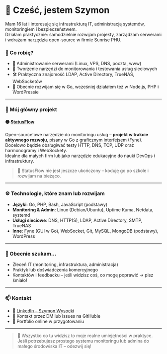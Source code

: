 # 👋 Cześć, jestem Szymon

Mam 16 lat i interesuję się infrastrukturą IT, administracją systemów, monitoringiem i bezpieczeństwem.  
Działam praktycznie: samodzielnie rozwijam projekty, zarządzam serwerami i wdrażam narzędzia open-source w firmie Sunrise PHU.

### 💼 Co robię?
- 🔧 Administrowanie serwerami (Linux, VPS, DNS, poczta, www)
- 📡 Tworzenie narzędzi do monitorowania i testowania usług sieciowych
- 🛠️ Praktyczna znajomość LDAP, Active Directory, TrueNAS, WebSocketów
- 🧠 Obecnie rozwijam się w Go, wcześniej działałem też w Node.js, PHP i WordPressie

---

### 🔎 Mój główny projekt
#### 🟡 [StatusFlow](https://github.com/szymonwys/StatusFlow)
Open-source'owe narzędzie do monitoringu usług – **projekt w trakcie aktywnego rozwoju**, pisany w Go z graficznym interfejsem (Fyne).  
Docelowo będzie obsługiwać testy HTTP, DNS, TCP, UDP oraz harmonogramy i WebSockety.  
Idealne dla małych firm lub jako narzędzie edukacyjne do nauki DevOps i infrastruktury.

> 🔨 StatusFlow nie jest jeszcze ukończony – koduję go po szkole i rozwijam na bieżąco.

---

### ⚙️ Technologie, które znam lub rozwijam
- **Języki**: Go, PHP, Bash, JavaScript (podstawy)
- **Monitoring & Admin**: Linux (Debian/Ubuntu), Uptime Kuma, Netdata, systemd
- **Usługi sieciowe**: DNS, HTTP(S), LDAP, Active Directory, SMTP, TrueNAS
- **Inne**: Fyne (GUI w Go), WebSocket, Git, MySQL, MongoDB (podstawy), WordPress

---

### 🎯 Obecnie szukam...
- Zleceń IT (monitoring, infrastruktura, administracja)
- Praktyk lub doświadczenia komercyjnego
- Kontaktów i feedbacku – jeśli widzisz coś, co mogę poprawić → pisz śmiało!

---

### 📫 Kontakt
- 🔗 [LinkedIn – Szymon Wysocki](https://www.linkedin.com/in/szymon-wysocki-674337328/)
- 📧 Kontakt przez DM lub issues na GitHubie
- 🧠 Portfolio online w przygotowaniu

---

> 🚀 Wszystko co tu widzisz to moje realne umiejętności w praktyce.  
> Jeśli potrzebujesz prostego systemu monitoringu lub admina do małego środowiska IT – odezwij się!
